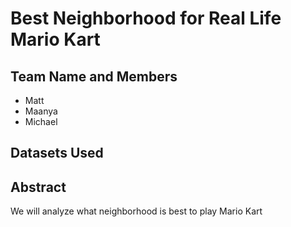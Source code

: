# Best Neighborhood for Real Life Mario Kart

## Team Name and Members
- Matt
- Maanya
- Michael

## Datasets Used


## Abstract
We will analyze what neighborhood is best to play Mario Kart
